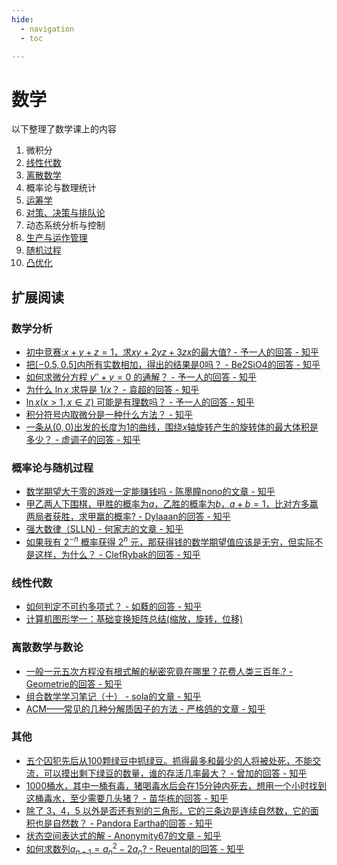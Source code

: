 ```yaml
---
hide:
  - navigation
  - toc

---
```


# 数学

以下整理了数学课上的内容

1. 微积分
2. [线性代数](linear-algebra/index.md)
3. [离散数学](discrete-mathematics/index.md)
4. 概率论与数理统计
5. [运筹学](operating-research/index.md)
6. [对策、决策与排队论](queue-theory/index.md)
7. 动态系统分析与控制
8. [生产与运作管理](operations-mamagement/index.md)
9. [随机过程](random-process/index.md)
10. [凸优化](convex-optimization/index.md)

## 扩展阅读

### 数学分析

* [初中竞赛:$x+y+z=1$，求$xy+2yz+3zx$的最大值? - 予一人的回答 - 知乎](https://www.zhihu.com/question/569390738/answer/2781829969)
* [把$[-0.5,0.5]$内所有实数相加，得出的结果是$0$吗？ - Be2SiO4的回答 - 知乎](https://www.zhihu.com/question/555998400/answer/2695254231)
* [如何求微分方程 $y'' + y = 0$ 的通解？ - 予一人的回答 - 知乎](https://www.zhihu.com/question/518750106/answer/2787054766)
* [为什么 $\ln x$ 求导是 $1/x$？ - 袁超的回答 - 知乎](https://www.zhihu.com/question/38810755/answer/1231498569)
* [$\ln x (x>1, x\in \mathbb Z)$ 可能是有理数吗？ - 予一人的回答 - 知乎](https://www.zhihu.com/question/520978140/answer/2535686128)
* [积分符号内取微分是一种什么方法？ - 知乎](https://www.zhihu.com/question/24481887/answer/363606641)
* [一条从$(0,0)$出发的长度为$1$的曲线，围绕$x$轴旋转产生的旋转体的最大体积是多少？ - 虚调子的回答 - 知乎](https://www.zhihu.com/question/572746785/answer/2805579564)

### 概率论与随机过程

* [数学期望大于零的游戏一定能赚钱吗 - 陈墨瞳nono的文章 - 知乎](https://zhuanlan.zhihu.com/p/579732711)
* [甲乙两人下围棋，甲胜的概率为$a$，乙胜的概率为$b$，$a+b=1$，比对方多赢两局者获胜，求甲赢的概率? - Dylaaan的回答 - 知乎](https://www.zhihu.com/question/506200545/answer/2272772070)
* [强大数律（SLLN) - 何家志的文章 - 知乎](https://zhuanlan.zhihu.com/p/466924062)
* [如果我有 $2^{-n}$ 概率获得 $2^n$ 元，那获得钱的数学期望值应该是无穷，但实际不是这样，为什么？ - ClefRybak的回答 - 知乎](https://www.zhihu.com/question/570330301/answer/2793720084)

### 线性代数

* [如何判定不可约多项式？ - 如蕤的回答 - 知乎](https://www.zhihu.com/question/568994226/answer/2787141614)
* [计算机图形学一：基础变换矩阵总结(缩放，旋转，位移)](https://zhuanlan.zhihu.com/p/144323332)

### 离散数学与数论

* [一般一元五次方程没有根式解的秘密究竟在哪里？花费人类三百年.? - Geometrie的回答 - 知乎](https://www.zhihu.com/question/563530158/answer/2747581893)
* [组合数学学习笔记（十） - sola的文章 - 知乎](https://zhuanlan.zhihu.com/p/69384928)
* [ACM——常见的几种分解质因子的方法 - 严格鸽的文章 - 知乎](https://zhuanlan.zhihu.com/p/591377294)

### 其他

* [五个囚犯先后从100颗绿豆中抓绿豆。抓得最多和最少的人将被处死，不能交流，可以摸出剩下绿豆的数量，谁的存活几率最大？ - 曾加的回答 - 知乎](https://www.zhihu.com/question/19912025/answer/45715210)
* [1000桶水，其中一桶有毒，猪喝毒水后会在15分钟内死去，想用一个小时找到这桶毒水，至少需要几头猪？ - 苗华栋的回答 - 知乎](https://www.zhihu.com/question/60227816/answer/1274071217)
* [除了 3，4，5 以外是否还有别的三角形，它的三条边是连续自然数，它的面积也是自然数？ - Pandora Eartha的回答 - 知乎](https://www.zhihu.com/question/415377792/answer/2786997868)
* [状态空间表达式的解 - Anonymity67的文章 - 知乎](https://zhuanlan.zhihu.com/p/588904675)
* [如何求数列$a_{n+1} = a_n^2 - 2a_n$? - Reuental的回答 - 知乎](https://www.zhihu.com/question/532532537/answer/2802556776)
